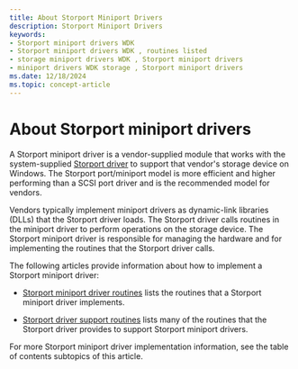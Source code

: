 ```yaml
---
title: About Storport Miniport Drivers
description: Storport Miniport Drivers
keywords:
- Storport miniport drivers WDK
- Storport miniport drivers WDK , routines listed
- storage miniport drivers WDK , Storport miniport drivers
- miniport drivers WDK storage , Storport miniport drivers
ms.date: 12/18/2024
ms.topic: concept-article
---
```


# About Storport miniport drivers

A Storport miniport driver is a vendor-supplied module that works with the system-supplied [Storport driver](storport-driver-overview.md) to support that vendor's storage device on Windows. The Storport port/miniport model is more efficient and higher performing than a SCSI port driver and is the recommended model for vendors.

Vendors typically implement miniport drivers as dynamic-link libraries (DLLs) that the Storport driver loads. The Storport driver calls routines in the miniport driver to perform operations on the storage device. The Storport miniport driver is responsible for managing the hardware and for implementing the routines that the Storport driver calls.

The following articles provide information about how to implement a Storport miniport driver:

* [Storport miniport driver routines](storport-miniport-driver-routines.md) lists the routines that a Storport miniport driver implements.

* [Storport driver support routines](storport-driver-support-routines.md) lists many of the routines that the Storport driver provides to support Storport miniport drivers.

For more Storport miniport driver implementation information, see the table of contents subtopics of this article.
